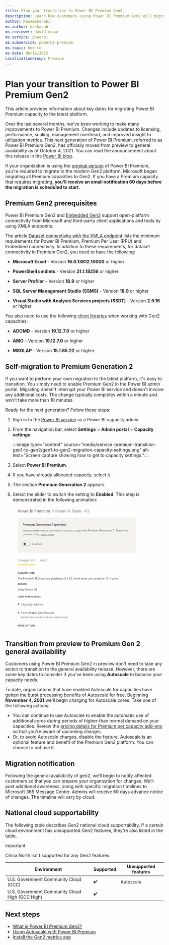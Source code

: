 ```yaml
---
title: Plan your transition to Power BI Premium Gen2
description: Learn how customers using Power BI Premium Gen1 will migrate to Premium Gen2 and key dates to plan for.
author: KesemSharabi
ms.author: kesharab
ms.reviewer: david.magar
ms.service: powerbi
ms.subservice: powerbi-premium
ms.topic: how-to
ms.date: 06/16/2022
LocalizationGroup: Premium
---
```


# Plan your transition to Power BI Premium Gen2

This article provides information about key dates for migrating Power BI Premium capacity to the latest platform.

Over the last several months, we've been working to make many improvements to Power BI Premium. Changes include updates to licensing, performance, scaling, management overhead, and improved insight to utilization metrics. This next generation of Power BI Premium, referred to as Power BI Premium Gen2, has officially moved from preview to general availability as of October 4, 2021. You can read the announcement about this release in the [Power BI blog](https://powerbi.microsoft.com/blog/).

If your organization is using the [original version](service-premium-what-is.md) of Power BI Premium, you're required to migrate to the modern Gen2 platform. Microsoft began migrating all Premium capacities to Gen2. If you have a Premium capacity that requires migrating, **you’ll receive an email notification 60 days before the migration is scheduled to start**.

## Premium Gen2 prerequisites

Power BI Premium Gen2 and [Embedded Gen2](../developer/embedded/power-bi-embedded-generation-2.md) support open-platform connectivity from Microsoft and third-party client applications and tools by using XMLA endpoints.

The article [Dataset connectivity with the XMLA endpoint](service-premium-connect-tools.md) lists the minimum requirements for Power BI Premium, Premium Per User (PPU) and Embedded connectivity. In addition to these requirements, for dataset connectivity in Premium Gen2, you need to have the following:

* **Microsoft Excel** - Version **16.0.13612.10000** or higher

* **PowerShell cmdlets** - Version **21.1.18256** or higher

* **Server Profiler** - Version **18.9** or higher

* **SQL Server Management Studio (SSMS)** - Version **18.9** or higher

* **Visual Studio with Analysis Services projects (SSDT)** - Version **2.9.16** or higher

You also need to use the following [client libraries](service-premium-connect-tools.md#client-libraries) when working with Gen2 capacities:

* **ADOMD** - Version **19.12.7.0** or higher

* **AMO** - Version **19.12.7.0** or higher

* **MSOLAP** - Version **15.1.65.22** or higher

## Self-migration to Premium Generation 2

If you want to perform your own migration to the latest platform, it's easy to transition. You simply need to enable Premium Gen2 in the Power BI admin portal. Migrating doesn't interrupt your Power BI service and doesn't involve any additional costs. The change typically completes within a minute and won't take more than 10 minutes.

Ready for the next generation? Follow these steps:

1. Sign in to the [Power BI service](https://app.powerbi.com) as a Power BI capacity admin.
2. From the navigation bar, select **Settings** > **Admin portal** > **Capacity settings**.

    :::image type="content" source="media/service-premium-transition-gen1-to-gen2/gen1-to-gen2-migration-capacity-settings.png" alt-text="Screen capture showing how to get to capacity settings.":::

3. Select **Power BI Premium**.
4. If you have already allocated capacity, select it.
5. The section **Premium Generation 2** appears.
6. Select the slider to switch the setting to **Enabled**. This step is demonstrated in the following animation:

    ![Enabling Premium Generation 2](media/service-premium-what-is/enable-premium-gen2.gif#lightbox) 

## Transition from preview to Premium Gen 2 general availability

Customers using Power BI Premium Gen2 in preview don't need to take any action to transition to the general availability release. However, there are some key dates to consider if you've been using **Autoscale** to balance your capacity needs.

To date, organizations that have enabled Autoscale for capacities have gotten the burst processing benefits of Autoscale for free. Beginning **November 4, 2021** we'll begin charging for Autoscale cores. Take one of the following actions:

* You can continue to use Autoscale to enable the automatic use of additional cores during periods of higher-than normal demand on your capacities. Review the [pricing details for Premium per capacity add-ons](https://powerbi.microsoft.com/pricing/#premium-add-on-card-autoscale) so that you're aware of upcoming charges.
* Or, to avoid Autoscale charges, disable the feature. Autoscale is an optional feature and benefit of the Premium Gen2 platform. You can choose to not use it.

## Migration notification

Following the general availability of gen2, we’ll begin to notify affected customers so that you can prepare your organization for changes. We’ll post additional awareness, along with specific migration timelines to Microsoft 365 Message Center. Admins will receive 60 days advance notice of changes. The timeline will vary by cloud.

## National cloud supportability

The following table describes Gen2 national cloud supportability. If a certain cloud environment has unsupported Gen2 features, they're also listed in the table.

>[!IMPORTANT]
>China North isn't supported for any Gen2 features.

|Environment |Supported |Unsupported features |
|------------|----------|---------------------|
|U.S. Government Community Cloud (GCC)            |✔️ |Autoscale |
|U.S. Government Community Cloud High (GCC High) |✔️ |          |

## Next steps

* [What is Power BI Premium Gen2?](service-premium-gen2-what-is.md)
* [Using Autoscale with Power BI Premium](service-premium-auto-scale.md)
* [Install the Gen2 metrics app](service-premium-install-gen2-app.md)
